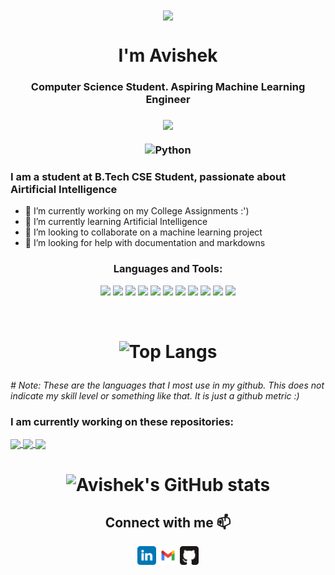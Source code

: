 <div align="center">
<img src="https://user-images.githubusercontent.com/42115530/92640221-9728ca00-f2fa-11ea-8994-c72b26e937de.gif" align="center"/>
</div>
<h1 align= center>I'm Avishek

<h3 align= center>Computer Science Student. Aspiring Machine Learning Engineer

<h3 align=center>

![](https://visitor-badge.laobi.icu/badge?page_id=AvishekRoy16.AvishekRoy16)


<!-- ![Github](https://img.shields.io/github/followers/AvishekRoy16?label=Follow&style=social) -->
<img align="center" alt="Python" src="https://media-exp1.licdn.com/dms/image/C4E16AQHk3FpqmRv_8g/profile-displaybackgroundimage-shrink_200_800/0/1621691371353?e=1628726400&v=beta&t=yeWyYpYYyP5wBII3CQsH0eFs-OHGv8lHfujbhKJjRoI" />



### I am a student at B.Tech CSE Student, passionate about Airtificial Intelligence
- 🔭 I’m currently working on my College Assignments :')
- 🌱 I’m currently learning Artificial Intelligence 
- 👯 I’m looking to collaborate on a machine learning project 
- 🤔 I’m looking for help with documentation and markdowns

<h3 align=center>Languages and Tools:</h3>

<p align="center">
 <img src="https://img.shields.io/badge/Python-3776AB?style=for-the-badge&logo=python&logoColor=white"/>
 <img src="https://img.shields.io/badge/Flask-000000?style=for-the-badge&logo=flask&logoColor=white"/>
 <img src="https://img.shields.io/badge/HTML-239120?style=for-the-badge&logo=html5&logoColor=white"/>
 <img src="https://img.shields.io/badge/CSS-239120?&style=for-the-badge&logo=css3&logoColor=white"/> 
 <img src="https://img.shields.io/badge/MySQL-00000F?style=for-the-badge&logo=mysql&logoColor=white"/> 
 <img src="https://img.shields.io/badge/Github-F7DF1E?style=for-the-badge&logo=github&logoColor=black"/>
 <img src="https://img.shields.io/badge/Git-00599C?style=for-the-badge&logo=git&logoColor=white"/>
 <img src="https://img.shields.io/badge/Java-00599C?style=for-the-badge&logo=Java&logoColor=white"/>
 <img src="https://img.shields.io/badge/Markdown-000000?style=for-the-badge&logo=markdown&logoColor=white"/> 
 <img src="https://img.shields.io/badge/Django-092E20?style=for-the-badge&logo=django&logoColor=white"/>
 <img src="https://img.shields.io/badge/php-092E20?style=for-the-badge&logo=php&logoColor=white"/>
</p>

<br/>
<h1 align = center>

![Top Langs](https://github-readme-stats.vercel.app/api/top-langs/?username=AvishekRoy16&layout=compact&theme=radical&hide_border=true&langs_count=8)
</h1>

*# Note: These are the languages that I most use in my github. This does not indicate my skill level or something like that. It is just a github metric :)*

### I am currently working on these repositories:
<a href="https://github.com/AvishekRoy16/DeepLearning">
  <img align="center" src="https://github-readme-stats.vercel.app/api/pin/?username=AvishekRoy16&repo=Deeplearning&theme=radical&hide_border=true" />
</a>

<a href="https://github.com/AvishekRoy16/Python">
  <img align="center" src="https://github-readme-stats.vercel.app/api/pin/?username=AvishekRoy16&repo=Python&theme=radical&hide_border=true" />
</a>

<a href="https://github.com/AvishekRoy16/DSA">
  <img align="center" src="https://github-readme-stats.vercel.app/api/pin/?username=AvishekRoy16&repo=DSA&theme=radical&hide_border=true" />
</a>

<br/>

<h1 align = center>

![Avishek's GitHub stats](https://github-readme-stats.vercel.app/api?username=AvishekRoy16&count_private=true&show_icons=true&theme=radical&hide_border=true)
             


<h2 align='center'>Connect with me  📫 </h2>
<p align = 'center'> 
<a href = https://www.linkedin.com/in/avishek16 target='_blank'> <img src=https://github.com/edent/SuperTinyIcons/blob/master/images/svg/linkedin.svg height='30' weight='30'/></a> 
<a href="https://mail.google.com/mail/?view=cm&fs=1&tf=1&to=savishek.roy.india@gmail.com" target="_blank"><img src=https://github.com/edent/SuperTinyIcons/blob/master/images/svg/gmail.svg height='30' weight='30'/></a>
 <a href = https://github.com/AvishekRoy16 target='_blank'> <img src=https://github.com/edent/SuperTinyIcons/blob/master/images/svg/github.svg height='30' weight='30'/></a>
 </p>
